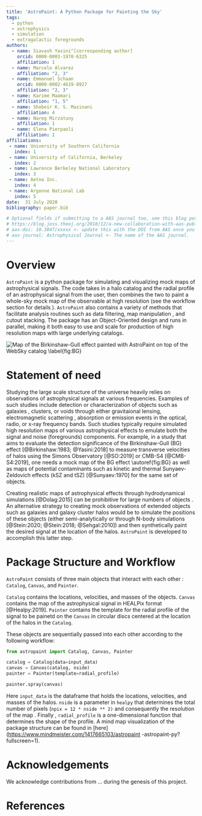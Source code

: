 ```yaml
---
title: 'AstroPaint: A Python Package for Painting the Sky'
tags:
  - python
  - astrophysics
  - simulation
  - extragalactic foregrounds
authors:
  - name: Siavash Yasini^[corresponding author]
    orcid: 0000-0003-1978-6325
    affiliation: 1 
  - name: Marcelo Alvarez 
    affiliation: "2, 3"
  - name: Emmanuel Schaan 
    orcid: 0000-0002-4619-8927
    affiliation: "2, 3"
  - name: Karime Maamari
    affiliation: "1, 5"
  - name: Shobeir K. S. Mazinani
    affiliation: 4
  - name: Nareg Mirzatuny
    affiliation: 1
  - name: Elena Pierpaoli
    affiliation: 1
affiliations:
 - name: University of Southern California 
   index: 1
 - name: University of California, Berkeley 
   index: 2
 - name: Lawrence Berkeley National Laboratory
   index: 3
 - name: Aetna Inc.
   index: 4
 - name: Argonne National Lab 
   index: 5
date:  31 July 2020
bibliography: paper.bib

# Optional fields if submitting to a AAS journal too, see this blog post:
# https://blog.joss.theoj.org/2018/12/a-new-collaboration-with-aas-publishing
# aas-doi: 10.3847/xxxxx <- update this with the DOI from AAS once you know it.
# aas-journal: Astrophysical Journal <- The name of the AAS journal.
---
```


# Overview 

`AstroPaint` is a python package for simulating and visualizing
 mock maps of astrophysical signals. The
  code takes in a halo catalog and the radial profile of an astrophysical
   signal from the user, then combines the two to paint a whole-sky mock
    map of the observable at
    high resolution (see the workflow section for details
    ). `AstroPaint` also contains a
     variety of methods that
     facilitate analysis routines such as data filtering, map manipulation
     , and cutout stacking. The package has an Object-Oriented design and
      runs in parallel, making it both easy to use and scale for
       production of high resolution
       maps with large underlying catalogs.  
          

![Map of the Birkinshaw-Gull effect painted with AstroPaint on top of the
 WebSky catalog \label{fig:BG}](../images/BG_websky_cover.png)

# Statement of need 

Studying the large scale structure of the universe heavily relies on
 observations of astrophysical signals at various frequencies. Examples of such
  studies include detection or characterization of objects such as galaxies
  , clusters, or voids
   through either gravitaional lensing, electromagnetic scattering
   , absorption or emission events in the optical, radio, or x-ray
    frequency bands. Such studies typically require simulated high resolution
     maps of various astrophysical effects to emulate both the signal and
      noise (foregrounds) components. For example, in a study that aims
       to evaluate the detection significance of the Birkinshaw-Gull (BG)
       effect [@Birkinshaw:1983; @Yasini:2018] to measure transverse
        velocities of halos
        using the Simons
        Observatory [@SO:2019] or CMB-S4 [@CMB-S4:2019], one needs a mock
         map of the BG effect
         \autoref{fig:BG} 
        as well as maps of potential contaminants such as kinetic and
         thermal Sunyaev-Zeldovich effects (kSZ and tSZ) [@Sunyaev:1970] for the
         same set of objects. 
     
Creating realistic maps of astrophysical effects through
 hydrodynamical simulations [@Dolag:2015] can be prohibitive for large
  numbers of objects
 . An alternative strategy to creating mock observations of extended objects
  such as galaxies and galaxy cluster halos would be to simulate the
   positions of these objects (either semi-analytically or through N-body
    simulations [@Stein:2020; @Stein:2018; @Sehgal:2010]) and then synthetically
     paint the
     desired signal at the
     location of the halos. `AstroPaint` is developed to accomplish this
      latter step.  
 
# Package Structure and Workflow 


`AstroPaint` consists of three main objects that interact with each other
\: `Catalog`, `Canvas`, and `Painter`. 


`Catalog` contains the locations, velocities, and masses of the objects. 
`Canvas` contains the map of the astrophysical signal in HEALPix format
 [@Healpy:2019]. 
`Painter` contains the template for the radial profile of the signal to be
 painetd on the `Canvas` in circular discs centered at the location of the
  halos in the
  `Catalog`.   

 These objects are sequentially passed into each other according to the
  following workflow: 

```python
from astropaint import Catalog, Canvas, Painter

catalog = Catalog(data=input_data)
canvas = Canvas(catalog, nside)
painter = Painter(template=radial_profile)

painter.spray(canvas)
```

Here `input_data` is the dataframe that holds the locations, velocities, and
 masses of the halos. `nside` is a parameter in `healpy` that determines the
  total number of pixels (`npix = 12 * nside ** 2)` and
   consequently the resolution of the map . Finally
  , `radial_profile` is a one-dimensional function that determines the shape
   of the profile. A mind map visualization of the package structure can be
    found in [here](https://www.mindmeister.com/1417665103/astropaint
    -astropaint-py?fullscreen=1).   


# Acknowledgements

We acknowledge contributions from ... during the genesis of this project.

# References